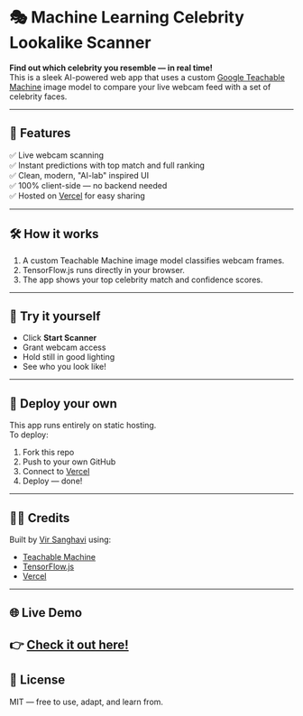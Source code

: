 # 🎭 Machine Learning Celebrity Lookalike Scanner

**Find out which celebrity you resemble — in real time!**  
This is a sleek AI-powered web app that uses a custom [Google Teachable Machine](https://teachablemachine.withgoogle.com/) image model to compare your live webcam feed with a set of celebrity faces.

---

## 🚀 Features

✅ Live webcam scanning  
✅ Instant predictions with top match and full ranking  
✅ Clean, modern, "AI-lab" inspired UI  
✅ 100% client-side — no backend needed  
✅ Hosted on [Vercel](https://vercel.com) for easy sharing

---

## 🛠 How it works

1. A custom Teachable Machine image model classifies webcam frames.
2. TensorFlow.js runs directly in your browser.
3. The app shows your top celebrity match and confidence scores.

---

## 📸 Try it yourself

- Click **Start Scanner**
- Grant webcam access
- Hold still in good lighting
- See who you look like!

---

## 📡 Deploy your own

This app runs entirely on static hosting.  
To deploy:
1. Fork this repo
2. Push to your own GitHub
3. Connect to [Vercel](https://vercel.com)
4. Deploy — done!

---

## 🧑‍💻 Credits

Built by [Vir Sanghavi](https://github.com/VirSanghavi) using:
- [Teachable Machine](https://teachablemachine.withgoogle.com)
- [TensorFlow.js](https://www.tensorflow.org/js)
- [Vercel](https://vercel.com)

---
## 🌐 Live Demo

👉 [Check it out here!](https://YOUR-VERCEL-URL.vercel.app)
---

## 🔗 License

MIT — free to use, adapt, and learn from.
